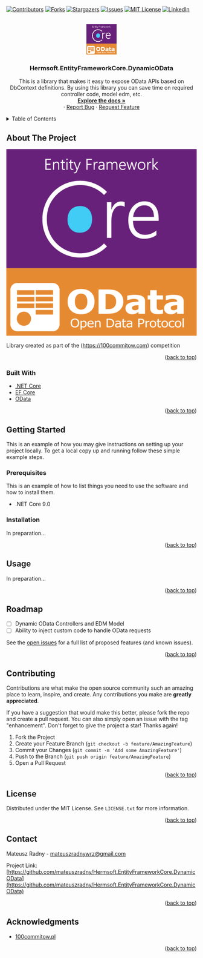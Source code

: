  <!-- Improved compatibility of back to top link: See: https://github.com/othneildrew/Best-README-Template/pull/73 -->
<a name="readme-top"></a>
<!--
*** Thanks for checking out the Best-README-Template. If you have a suggestion
*** that would make this better, please fork the repo and create a pull request
*** or simply open an issue with the tag "enhancement".
*** Don't forget to give the project a star!
*** Thanks again! Now go create something AMAZING! :D
-->



<!-- PROJECT SHIELDS -->
<!--
*** I'm using markdown "reference style" links for readability.
*** Reference links are enclosed in brackets [ ] instead of parentheses ( ).
*** See the bottom of this document for the declaration of the reference variables
*** for contributors-url, forks-url, etc. This is an optional, concise syntax you may use.
*** https://www.markdownguide.org/basic-syntax/#reference-style-links
-->
[![Contributors][contributors-shield]][contributors-url]
[![Forks][forks-shield]][forks-url]
[![Stargazers][stars-shield]][stars-url]
[![Issues][issues-shield]][issues-url]
[![MIT License][license-shield]][license-url]
[![LinkedIn][linkedin-shield]][linkedin-url]



<!-- PROJECT LOGO -->
<br />
<div align="center">
  <a href="https://github.com/mateuszradny/Hermsoft.EntityFrameworkCore.DynamicOData">
    <img src="images/logo.png" alt="Logo" width="80" height="80">
  </a>

<h3 align="center">Hermsoft.EntityFrameworkCore.DynamicOData</h3>
  <p align="center">
    This is a library that makes it easy to expose OData APIs based on DbContext definitions. By using this library you can save time on required controller code, model edm, etc.
    <br />
    <a href="https://github.com/mateuszradny/Hermsoft.EntityFrameworkCore.DynamicOData"><strong>Explore the docs »</strong></a>
    <br />
    ·
    <a href="https://github.com/mateuszradny/Hermsoft.EntityFrameworkCore.DynamicOData/issues">Report Bug</a>
    ·
    <a href="https://github.com/mateuszradny/Hermsoft.EntityFrameworkCore.DynamicOData/issues">Request Feature</a>
  </p>
</div>



<!-- TABLE OF CONTENTS -->
<details>
  <summary>Table of Contents</summary>
  <ol>
    <li>
      <a href="#about-the-project">About The Project</a>
      <ul>
        <li><a href="#built-with">Built With</a></li>
      </ul>
    </li>
    <li>
      <a href="#getting-started">Getting Started</a>
      <ul>
        <li><a href="#prerequisites">Prerequisites</a></li>
        <li><a href="#installation">Installation</a></li>
      </ul>
    </li>
    <li><a href="#usage">Usage</a></li>
    <li><a href="#roadmap">Roadmap</a></li>
    <li><a href="#contributing">Contributing</a></li>
    <li><a href="#license">License</a></li>
    <li><a href="#contact">Contact</a></li>
    <li><a href="#acknowledgments">Acknowledgments</a></li>
  </ol>
</details>



<!-- ABOUT THE PROJECT -->
## About The Project

[![Product Name Screen Shot][product-screenshot]](https://github.com/mateuszradny/Hermsoft.EntityFrameworkCore.DynamicOData)

Library created as part of the (https://100commitow.com) competition

<p align="right">(<a href="#readme-top">back to top</a>)</p>



### Built With

- [.NET Core](https://dotnet.microsoft.com/)
- [EF Core](https://learn.microsoft.com/en-us/ef/core/)
- [OData](https://www.odata.org/)

<p align="right">(<a href="#readme-top">back to top</a>)</p>



<!-- GETTING STARTED -->
## Getting Started

This is an example of how you may give instructions on setting up your project locally.
To get a local copy up and running follow these simple example steps.

### Prerequisites

This is an example of how to list things you need to use the software and how to install them.
* .NET Core 9.0

### Installation

In preparation...

<p align="right">(<a href="#readme-top">back to top</a>)</p>



<!-- USAGE EXAMPLES -->
## Usage

In preparation...

<p align="right">(<a href="#readme-top">back to top</a>)</p>



<!-- ROADMAP -->
## Roadmap

- [ ] Dynamic OData Controllers and EDM Model
- [ ] Ability to inject custom code to handle OData requests

See the [open issues](https://github.com/mateuszradny/Hermsoft.EntityFrameworkCore.DynamicOData/issues) for a full list of proposed features (and known issues).

<p align="right">(<a href="#readme-top">back to top</a>)</p>



<!-- CONTRIBUTING -->
## Contributing

Contributions are what make the open source community such an amazing place to learn, inspire, and create. Any contributions you make are **greatly appreciated**.

If you have a suggestion that would make this better, please fork the repo and create a pull request. You can also simply open an issue with the tag "enhancement".
Don't forget to give the project a star! Thanks again!

1. Fork the Project
2. Create your Feature Branch (`git checkout -b feature/AmazingFeature`)
3. Commit your Changes (`git commit -m 'Add some AmazingFeature'`)
4. Push to the Branch (`git push origin feature/AmazingFeature`)
5. Open a Pull Request

<p align="right">(<a href="#readme-top">back to top</a>)</p>



<!-- LICENSE -->
## License

Distributed under the MIT License. See `LICENSE.txt` for more information.

<p align="right">(<a href="#readme-top">back to top</a>)</p>



<!-- CONTACT -->
## Contact

Mateusz Radny - mateuszradnywrz@gmail.com

Project Link: [https://github.com/mateuszradny/Hermsoft.EntityFrameworkCore.DynamicOData](https://github.com/mateuszradny/Hermsoft.EntityFrameworkCore.DynamicOData)

<p align="right">(<a href="#readme-top">back to top</a>)</p>



<!-- ACKNOWLEDGMENTS -->
## Acknowledgments

* [100commitow.pl](100commitow.pl)

<p align="right">(<a href="#readme-top">back to top</a>)</p>



<!-- MARKDOWN LINKS & IMAGES -->
<!-- https://www.markdownguide.org/basic-syntax/#reference-style-links -->
[100commitow.pl]: https://100commitow.pl/
[contributors-shield]: https://img.shields.io/github/contributors/mateuszradny/Hermsoft.EntityFrameworkCore.DynamicOData.svg?style=for-the-badge
[contributors-url]: https://github.com/mateuszradny/Hermsoft.EntityFrameworkCore.DynamicOData/graphs/contributors
[forks-shield]: https://img.shields.io/github/forks/mateuszradny/Hermsoft.EntityFrameworkCore.DynamicOData.svg?style=for-the-badge
[forks-url]: https://github.com/mateuszradny/Hermsoft.EntityFrameworkCore.DynamicOData/network/members
[stars-shield]: https://img.shields.io/github/stars/mateuszradny/Hermsoft.EntityFrameworkCore.DynamicOData.svg?style=for-the-badge
[stars-url]: https://github.com/mateuszradny/Hermsoft.EntityFrameworkCore.DynamicOData/stargazers
[issues-shield]: https://img.shields.io/github/issues/mateuszradny/Hermsoft.EntityFrameworkCore.DynamicOData.svg?style=for-the-badge
[issues-url]: https://github.com/mateuszradny/Hermsoft.EntityFrameworkCore.DynamicOData/issues
[license-shield]: https://img.shields.io/github/license/mateuszradny/Hermsoft.EntityFrameworkCore.DynamicOData.svg?style=for-the-badge
[license-url]: https://github.com/mateuszradny/Hermsoft.EntityFrameworkCore.DynamicOData/blob/main/LICENSE
[linkedin-shield]: https://img.shields.io/badge/-LinkedIn-black.svg?style=for-the-badge&logo=linkedin&colorB=555
[linkedin-url]: https://www.linkedin.com/in/mateusz-radny-71379ab5/
[product-screenshot]: images/logo.png
[Next.js]: https://img.shields.io/badge/next.js-000000?style=for-the-badge&logo=nextdotjs&logoColor=white
[Next-url]: https://nextjs.org/
[React.js]: https://img.shields.io/badge/React-20232A?style=for-the-badge&logo=react&logoColor=61DAFB
[React-url]: https://reactjs.org/
[Vue.js]: https://img.shields.io/badge/Vue.js-35495E?style=for-the-badge&logo=vuedotjs&logoColor=4FC08D
[Vue-url]: https://vuejs.org/
[Angular.io]: https://img.shields.io/badge/Angular-DD0031?style=for-the-badge&logo=angular&logoColor=white
[Angular-url]: https://angular.io/
[Svelte.dev]: https://img.shields.io/badge/Svelte-4A4A55?style=for-the-badge&logo=svelte&logoColor=FF3E00
[Svelte-url]: https://svelte.dev/
[Laravel.com]: https://img.shields.io/badge/Laravel-FF2D20?style=for-the-badge&logo=laravel&logoColor=white
[Laravel-url]: https://laravel.com
[Bootstrap.com]: https://img.shields.io/badge/Bootstrap-563D7C?style=for-the-badge&logo=bootstrap&logoColor=white
[Bootstrap-url]: https://getbootstrap.com
[JQuery.com]: https://img.shields.io/badge/jQuery-0769AD?style=for-the-badge&logo=jquery&logoColor=white
[JQuery-url]: https://jquery.com 
